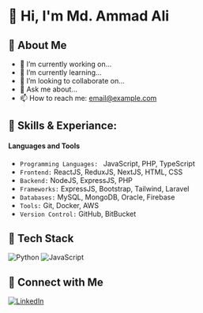 # 👋 Hi, I'm Md. Ammad Ali

## 🚀 About Me
- 🔭 I’m currently working on...
- 🌱 I’m currently learning...
- 👯 I’m looking to collaborate on...
- 💬 Ask me about...
- 📫 How to reach me: [email@example.com](mailto:email@example.com)
## 🚀 Skills & Experiance:
#### Languages and Tools
- ```Programming Languages: ``` JavaScript, PHP, TypeScript
- ```Frontend:``` ReactJS, ReduxJS, NextJS, HTML, CSS
- ```Backend:``` NodeJS, ExpressJS, PHP
- ```Frameworks:``` ExpressJS, Bootstrap, Tailwind, Laravel
- ```Databases:``` MySQL, MongoDB, Oracle, Firebase
- ```Tools:``` Git, Docker, AWS
- ```Version Control:``` GitHub, BitBucket

## 🧰 Tech Stack
![Python](https://img.shields.io/badge/Python-3776AB?style=for-the-badge&logo=python&logoColor=white)
![JavaScript](https://img.shields.io/badge/JavaScript-F7DF1E?style=for-the-badge&logo=javascript&logoColor=black)

## 🔗 Connect with Me
[![LinkedIn](https://img.shields.io/badge/LinkedIn-blue?style=for-the-badge&logo=linkedin)](https://linkedin.com/in/yourprofile)
